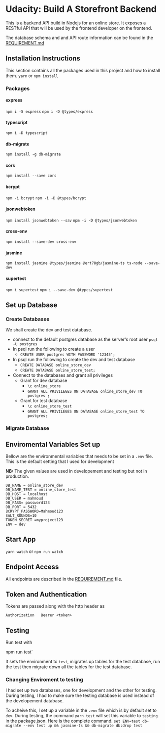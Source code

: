 # Udacity: Build A Storefront Backend

This is a backend API build in Nodejs for an online store. It exposes a RESTful API that will be used by the frontend developer on the frontend. 

The database schema and and API route information can be found in the [REQUIREMENT.md](REQUIREMENTS.md) 

## Installation Instructions
This section contains all the packages used in this project and how to install them. 
`yarn` or `npm install`

### Packages

#### express
`npm i -S express`
`npm i -D @types/express`

#### typescript
`npm i -D typescript`

#### db-migrate
`npm install -g db-migrate`


#### cors
`npm install --save cors`

#### bcrypt
`npm -i bcrypt`
`npm -i -D @types/bcrypt`

#### jsonwebtoken
`npm install jsonwebtoken --sav`
`npm -i -D @types/jsonwebtoken`

#### cross-env
`npm install --save-dev cross-env`

#### jasmine
`npm install jasmine @types/jasmine @ert78gb/jasmine-ts ts-node --save-dev`

#### supertest
`npm i supertest`
`npm i --save-dev @types/supertest`


## Set up Database
### Create Databases
We shall create the dev and test database.

- connect to the default postgres database as the server's root user `psql -U postgres`
- In psql run the following to create a user 
    - `CREATE USER postgres WITH PASSWORD '12345';`
- In psql run the following to create the dev and test database
    - `CREATE DATABASE online_store_dev`
    - `CREATE DATABASE online_store_test;`
- Connect to the databases and grant all privileges
    - Grant for dev database
        - `\c online_store`
        - `GRANT ALL PRIVILEGES ON DATABASE online_store_dev TO postgres ;`
    - Grant for test database
        - `\c online_store_test`
        - `GRANT ALL PRIVILEGES ON DATABASE online_store_test TO postgres;`

### Migrate Database


## Enviromental Variables Set up
Bellow are the environmental variables that needs to be set in a `.env` file. This is the default setting that I used for development

**NB:** The given values are used in developement and testing but not in production. 
```
DB_NAME = online_store_dev
DB_NAME_TEST = online_store_test
DB_HOST = localhost
DB_USER = mahmoud
DB_PASS= password123
DB_PORT = 5432
BCRYPT_PASSWORD=Mahmoud123
SALT_ROUNDS=10
TOKEN_SECRET =myproject123
ENV = dev
```

## Start App
`yarn watch` or `npm run watch`


## Endpoint Access
All endpoints are described in the [REQUIREMENT.md](REQUIREMENTS.md) file. 

## Token and Authentication
Tokens are passed along with the http header as 
```
Authorization   Bearer <token>
```

## Testing
Run test with 

npm run test`

It sets the environment to `test`, migrates up tables for the test database, run the test then migrate down all the tables for the test database.


### Changing Enviroment to testing 
I had set up two databases, one for development and the other for testing. During testing, I had to make sure the testing database is used instead of the developement database. 

To acheive this, I set up a variable in the `.env` file which is by default set to `dev`. During testing, the command `yarn test` will set this variable to `testing` in the package.json. Here is the complete command.
`set ENV=test db-migrate --env test up && jasmine-ts && db-migrate db:drop test`

